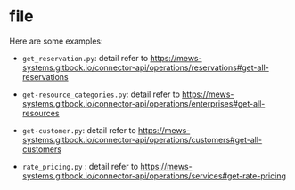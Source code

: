 # file
Here are some examples:

- `get_reservation.py`: detail refer to https://mews-systems.gitbook.io/connector-api/operations/reservations#get-all-reservations

- `get-resource_categories.py`: detail refer to https://mews-systems.gitbook.io/connector-api/operations/enterprises#get-all-resources

- `get-customer.py`: detail refer to https://mews-systems.gitbook.io/connector-api/operations/customers#get-all-customers

- `rate_pricing.py` : detail refer to 
https://mews-systems.gitbook.io/connector-api/operations/services#get-rate-pricing
